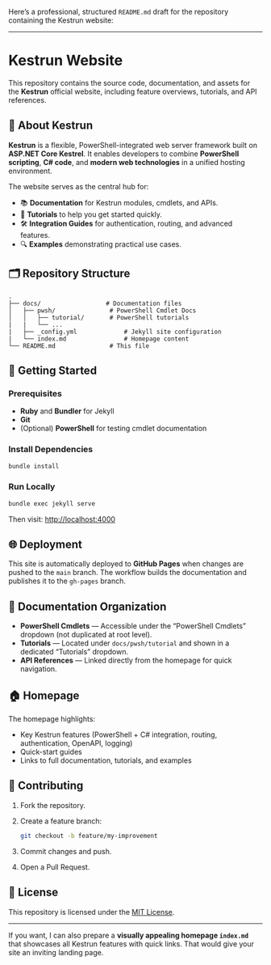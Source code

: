 Here’s a professional, structured `README.md` draft for the repository containing the Kestrun website:

---

# Kestrun Website

This repository contains the source code, documentation, and assets for the **Kestrun** official website, including feature overviews, tutorials, and API references.

## 📖 About Kestrun

**Kestrun** is a flexible, PowerShell-integrated web server framework built on **ASP.NET Core Kestrel**.
It enables developers to combine **PowerShell scripting**, **C# code**, and **modern web technologies** in a unified hosting environment.

The website serves as the central hub for:

* 📚 **Documentation** for Kestrun modules, cmdlets, and APIs.
* 🎯 **Tutorials** to help you get started quickly.
* 🛠 **Integration Guides** for authentication, routing, and advanced features.
* 🔍 **Examples** demonstrating practical use cases.

## 🗂 Repository Structure

```
.
├── docs/                  # Documentation files
│   ├── pwsh/               # PowerShell Cmdlet Docs
│   │   ├── tutorial/       # PowerShell tutorials
|   |   └── ...
|   ├── _config.yml             # Jekyll site configuration
|   └── index.md                # Homepage content
└── README.md               # This file
```

## 🚀 Getting Started

### Prerequisites

* **Ruby** and **Bundler** for Jekyll
* **Git**
* (Optional) **PowerShell** for testing cmdlet documentation

### Install Dependencies

```bash
bundle install
```

### Run Locally

```bash
bundle exec jekyll serve
```

Then visit:
[http://localhost:4000](http://localhost:4000)

## 🌐 Deployment

This site is automatically deployed to **GitHub Pages** when changes are pushed to the `main` branch.
The workflow builds the documentation and publishes it to the `gh-pages` branch.

## 📂 Documentation Organization

* **PowerShell Cmdlets** — Accessible under the “PowerShell Cmdlets” dropdown (not duplicated at root level).
* **Tutorials** — Located under `docs/pwsh/tutorial` and shown in a dedicated “Tutorials” dropdown.
* **API References** — Linked directly from the homepage for quick navigation.

## 🏠 Homepage

The homepage highlights:

* Key Kestrun features (PowerShell + C# integration, routing, authentication, OpenAPI, logging)
* Quick-start guides
* Links to full documentation, tutorials, and examples

## 🤝 Contributing

1. Fork the repository.
2. Create a feature branch:

   ```bash
   git checkout -b feature/my-improvement
   ```
3. Commit changes and push.
4. Open a Pull Request.

## 📜 License

This repository is licensed under the [MIT License](LICENSE).

---

If you want, I can also prepare a **visually appealing homepage `index.md`** that showcases all Kestrun features with quick links. That would give your site an inviting landing page.
